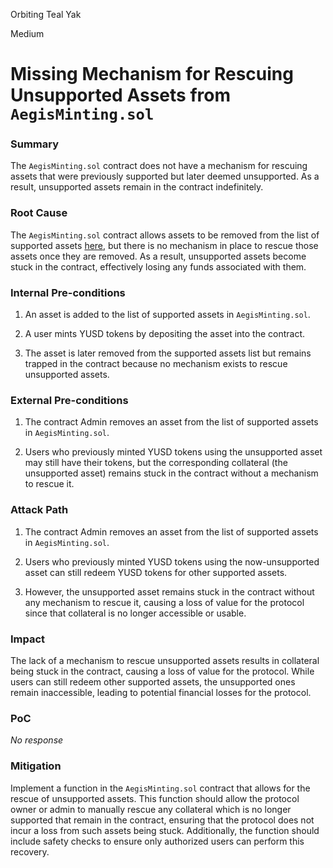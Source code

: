 Orbiting Teal Yak

Medium

# Missing Mechanism for Rescuing Unsupported Assets from `AegisMinting.sol`

### Summary

The `AegisMinting.sol` contract does not have a mechanism for rescuing assets that were previously supported but later deemed unsupported. As a result, unsupported assets remain in the contract indefinitely.

### Root Cause

The `AegisMinting.sol` contract allows assets to be removed from the list of supported assets [here](https://github.com/sherlock-audit/2025-04-aegis-op-grant/blob/main/aegis-contracts/contracts/AegisMinting.sol#L578), but there is no mechanism in place to rescue those assets once they are removed. As a result, unsupported assets become stuck in the contract, effectively losing any funds associated with them.

### Internal Pre-conditions

1. An asset is added to the list of supported assets in `AegisMinting.sol`.

2. A user mints YUSD tokens by depositing the asset into the contract.

3. The asset is later removed from the supported assets list but remains trapped in the contract because no mechanism exists to rescue unsupported assets.

### External Pre-conditions

1. The contract Admin removes an asset from the list of supported assets in `AegisMinting.sol`.

2. Users who previously minted YUSD tokens using the unsupported asset may still have their tokens, but the corresponding collateral (the unsupported asset) remains stuck in the contract without a mechanism to rescue it.

### Attack Path

1. The contract Admin removes an asset from the list of supported assets in `AegisMinting.sol`.

2. Users who previously minted YUSD tokens using the now-unsupported asset can still redeem YUSD tokens for other supported assets.

3. However, the unsupported asset remains stuck in the contract without any mechanism to rescue it, causing a loss of value for the protocol since that collateral is no longer accessible or usable.

### Impact

The lack of a mechanism to rescue unsupported assets results in collateral being stuck in the contract, causing a loss of value for the protocol. While users can still redeem other supported assets, the unsupported ones remain inaccessible, leading to potential financial losses for the protocol.

### PoC

_No response_

### Mitigation

Implement a function in the `AegisMinting.sol` contract that allows for the rescue of unsupported assets. This function should allow the protocol owner or admin to manually rescue any collateral which is no longer supported that remain in the contract, ensuring that the protocol does not incur a loss from such assets being stuck. Additionally, the function should include safety checks to ensure only authorized users can perform this recovery.